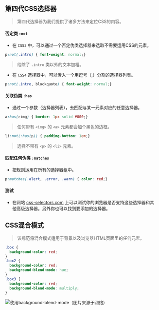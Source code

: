 ## 第四代CSS选择器 ##
> 第四代选择器为我们提供了诸多方法来定位CSS的内容。

#### 否定类 `:not` ####
* 在 `CSS3` 中，可以通过一个否定伪类选择器来选取不需要运用CSS的元素。
```css
p:not(.intro) { font-weight: normal;}
```
> 给除了 `.intro` 类以外的文本加粗。

* 在 `CSS4` 选择器中，可以传入一个用逗号（,）分割的选择器列表。
```css
p:not(.intro, blockquote) { font-weight: normal;}
```

#### 关联伪类 `:has` ####
* 通过一个参数（选择器列表），去匹配与某一元素对应的任意选择器。
```css
a:has(>img) { border: 1px solid #000;}
```
> 任何带有 `<img>` 的 `<a>` 元素都会加个黑色的边框。

```css
li:not(:has(p)) { padding-bottom: 1em;}
```
> 选择不带有 `<p>` 的 `<li>` 元素。

#### 匹配任何伪类 `:matches` ####
* 把规则运用在所有的选择器组中。
```css
p:matches(.alert, .error, .warn) { color: red;}
```

#### 测试 ####
* 在网站 [css-selectors.com]("http://css4-selectors.com/") 上可以测试你的浏览器是否支持这些选择器和其他高级选择器。另外你也可以找到要添加的选择器。

## CSS混合模式 ##
> 该规范将混合模式适用于背景以及浏览器HTML页面里的任何元素。
```css
.box {
  background-color: red;
}
.box2 {
  background-color: red;
  background-blend-mode: hue;
}
.box3 {
  background-color: red;
  background-blend-mode: multiply;
}
```
![使用background-blend-mode（图片来源于网络）](http://img.ptcms.csdn.net/article/201503/06/54f944c3249a3.jpg)






